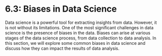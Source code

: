 # 6.3: Biases in Data Science

Data science is a powerful tool for extracting insights from data. However, it
is not without its limitations. One of the most significant challenges in data
science is the presence of biases in the data. Biases can arise at various
stages of the data science process, from data collection to data analysis. In
this section, we will explore some common biases in data science and discuss how
they can impact the results of data analysis.

<!-- TODO: write ~1000 words -->

<!-- TODO: add 5 activities -->
